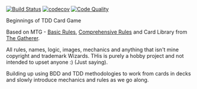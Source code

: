 [![Build Status](https://travis-ci.org/williamcameron/mycardgame.svg?branch=master)](https://travis-ci.org/williamcameron/mycardgame) [![codecov](https://codecov.io/gh/williamcameron/mycardgame/branch/master/graph/badge.svg)](https://codecov.io/gh/williamcameron/mycardgame) [![Code Quality](https://img.shields.io/scrutinizer/g/williamcameron/mycardgame.svg?style=flat-square)](https://scrutinizer-ci.com/g/williamcameron/mycardgame/?branch=master) 

Beginnings of TDD Card Game

Based on MTG - [Basic Rules](http://media.wizards.com/images/magic/resources/rules/EN_MTGM14_PrintedRulebook_LR.pdf), [Comprehensive Rules](http://media.wizards.com/images/magic/tcg/resources/rules/MagicCompRules_21031101.pdf) and Card Library from [The Gatherer](http://gatherer.wizards.com/Pages/Search/Default.aspx).

All rules, names, logic, images, mechanics and anything that isn't mine copyright and trademark Wizards.   THis is purely a hobby project and not intended to upset anyone :) (Just saying).

Building up using BDD and TDD methodologies to work from cards in decks and slowly introduce mechanics and rules as we go along.